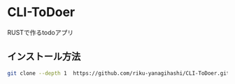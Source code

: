 # CLI-ToDoer
RUSTで作るtodoアプリ

## インストール方法
```sh
git clone --depth 1  https://github.com/riku-yanagihashi/CLI-ToDoer.git ~/CLI-ToDoe && cd CLI-ToDoer/todo_cli && cargo install --path . 
```








